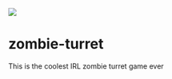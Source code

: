 ![](https://user-images.githubusercontent.com/13656814/100516627-75b2de00-3185-11eb-8beb-65ffc08bcf24.png)

# zombie-turret
This is the coolest IRL zombie turret game ever
